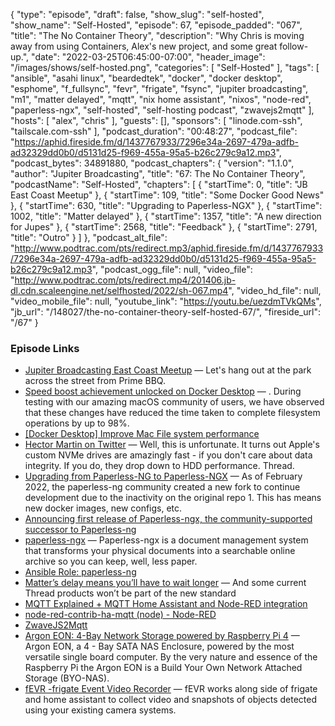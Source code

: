 {
  "type": "episode",
  "draft": false,
  "show_slug": "self-hosted",
  "show_name": "Self-Hosted",
  "episode": 67,
  "episode_padded": "067",
  "title": "The No Container Theory",
  "description": "Why Chris is moving away from using Containers, Alex's new project, and some great follow-up.",
  "date": "2022-03-25T06:45:00-07:00",
  "header_image": "/images/shows/self-hosted.png",
  "categories": [
    "Self-Hosted"
  ],
  "tags": [
    "ansible",
    "asahi linux",
    "beardedtek",
    "docker",
    "docker desktop",
    "esphome",
    "f_fullsync",
    "fevr",
    "frigate",
    "fsync",
    "jupiter broadcasting",
    "m1",
    "matter delayed",
    "mqtt",
    "nix home assistant",
    "nixos",
    "node-red",
    "paperless-ngx",
    "self-hosted",
    "self-hosting podcast",
    "zwavejs2mqtt"
  ],
  "hosts": [
    "alex",
    "chris"
  ],
  "guests": [],
  "sponsors": [
    "linode.com-ssh",
    "tailscale.com-ssh"
  ],
  "podcast_duration": "00:48:27",
  "podcast_file": "https://aphid.fireside.fm/d/1437767933/7296e34a-2697-479a-adfb-ad32329dd0b0/d5131d25-f969-455a-95a5-b26c279c9a12.mp3",
  "podcast_bytes": 34891880,
  "podcast_chapters": {
    "version": "1.1.0",
    "author": "Jupiter Broadcasting",
    "title": "67: The No Container Theory",
    "podcastName": "Self-Hosted",
    "chapters": [
      {
        "startTime": 0,
        "title": "JB East Coast Meetup"
      },
      {
        "startTime": 109,
        "title": "Some Docker Good News"
      },
      {
        "startTime": 630,
        "title": "Upgrading to Paperless-NGX"
      },
      {
        "startTime": 1002,
        "title": "Matter delayed"
      },
      {
        "startTime": 1357,
        "title": "A new direction for Jupes"
      },
      {
        "startTime": 2568,
        "title": "Feedback"
      },
      {
        "startTime": 2791,
        "title": "Outro"
      }
    ]
  },
  "podcast_alt_file": "http://www.podtrac.com/pts/redirect.mp3/aphid.fireside.fm/d/1437767933/7296e34a-2697-479a-adfb-ad32329dd0b0/d5131d25-f969-455a-95a5-b26c279c9a12.mp3",
  "podcast_ogg_file": null,
  "video_file": "http://www.podtrac.com/pts/redirect.mp4/201406.jb-dl.cdn.scaleengine.net/selfhosted/2022/sh-067.mp4",
  "video_hd_file": null,
  "video_mobile_file": null,
  "youtube_link": "https://youtu.be/uezdmTVkQMs",
  "jb_url": "/148027/the-no-container-theory-self-hosted-67/",
  "fireside_url": "/67"
}


### Episode Links

  * [Jupiter Broadcasting East Coast Meetup](https://www.meetup.com/jupiterbroadcasting/events/284291401 "Jupiter Broadcasting East Coast Meetup") — Let's hang out at the park across the street from Prime BBQ.
  * [Speed boost achievement unlocked on Docker Desktop](https://www.docker.com/blog/speed-boost-achievement-unlocked-on-docker-desktop-4-6-for-mac/ "Speed boost achievement unlocked on Docker Desktop") — . During testing with our amazing macOS community of users, we have observed that these changes have reduced the time taken to complete filesystem operations by up to 98%.
  * [[Docker Desktop] Improve Mac File system performance](https://github.com/docker/roadmap/issues/7#issuecomment-1044018513 "\[Docker Desktop\] Improve Mac File system performance")
  * [Hector Martin on Twitter](https://mobile.twitter.com/marcan42/status/1494213855387734019 "Hector Martin on Twitter") — Well, this is unfortunate. It turns out Apple's custom NVMe drives are amazingly fast - if you don't care about data integrity. If you do, they drop down to HDD performance. Thread.
  * [Upgrading from Paperless-NG to Paperless-NGX](https://janhendrikewers.uk/upgrading_from_paperless-ng_to_paperless_ngx.html "Upgrading from Paperless-NG to Paperless-NGX") — As of February 2022, the paperless-ng community created a new fork to continue development due to the inactivity on the original repo 1. This has means new docker images, new configs, etc. 
  * [Announcing first release of Paperless-ngx, the community-supported successor to Paperless-ng](https://www.reddit.com/r/selfhosted/comments/tbcuf0/announcing_first_release_of_paperlessngx_the/ "Announcing first release of Paperless-ngx, the community-supported successor to Paperless-ng")
  * [paperless-ngx](https://github.com/paperless-ngx/paperless-ngx "paperless-ngx") — Paperless-ngx is a document management system that transforms your physical documents into a searchable online archive so you can keep, well, less paper.
  * [Ansible Role: paperless-ng](https://github.com/paperless-ngx/ansible "Ansible Role: paperless-ng")
  * [Matter’s delay means you’ll have to wait longer](https://www.theverge.com/2022/3/24/22994597/matter-delay-nanoleaf-essentials-eve-wemo "Matter’s delay means you’ll have to wait longer") — And some current Thread products won’t be part of the new standard 
  * [MQTT Explained + MQTT Home Assistant and Node-RED integration](https://peyanski.com/mqtt-home-assistant-and-node-red-integration/ "MQTT Explained + MQTT Home Assistant and Node-RED integration")
  * [node-red-contrib-ha-mqtt (node) - Node-RED](https://flows.nodered.org/node/node-red-contrib-ha-mqtt "node-red-contrib-ha-mqtt \(node\) - Node-RED")
  * [ZwaveJS2Mqtt](https://zwave-js.github.io/zwavejs2mqtt/#/ "ZwaveJS2Mqtt")
  * [Argon EON: 4-Bay Network Storage powered by Raspberry Pi 4](https://www.kickstarter.com/projects/argonforty/argon-eon-4-bay-network-storage-powered-by-raspberry-pi-4 "Argon EON: 4-Bay Network Storage powered by Raspberry Pi 4") — Argon EON, a 4 - Bay SATA NAS Enclosure, powered by the most versatile single board computer. By the very nature and essence of the Raspberry Pi the Argon EON is a Build Your Own Network Attached Storage (BYO-NAS).
  * [fEVR -frigate Event Video Recorder](https://github.com/beardedtek-com/fevr "fEVR -frigate Event Video Recorder") — fEVR works along side of frigate and home assistant to collect video and snapshots of objects detected using your existing camera systems.



